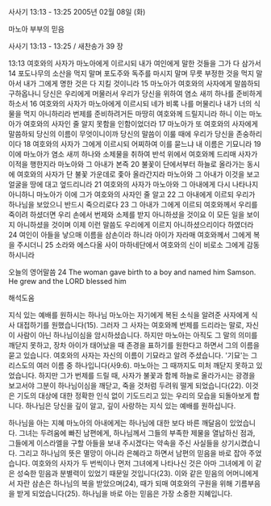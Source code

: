 사사기 13:13 - 13:25 
2005년 02월 08일 (화)

마노아 부부의 믿음



사사기 13:13 - 13:25 / 새찬송가 39 장


13:13 여호와의 사자가 마노아에게 이르시되 내가 여인에게 말한 것들을 그가 다 삼가서 14 포도나무의 소산을 먹지 말며 포도주와 독주를 마시지 말며 무릇 부정한 것을 먹지 말아서 내가 그에게 명한 것은 다 지킬 것이니라 15 마노아가 여호와의 사자에게 말씀하되 구하옵나니 당신은 우리에게 머물러서 우리가 당신을 위하여 염소 새끼 하나를 준비하게 하소서 16 여호와의 사자가 마노아에게 이르시되 네가 비록 나를 머물리나 내가 너의 식물을 먹지 아니하리라 번제를 준비하려거든 마땅히 여호와께 드릴지니라 하니 이는 마노아가 여호와의 사자인 줄 알지 못함을 인함이었더라 17 마노아가 또 여호와의 사자에게 말씀하되 당신의 이름이 무엇이니이까 당신의 말씀이 이룰 때에 우리가 당신을 존숭하리이다 18 여호와의 사자가 그에게 이르시되 어찌하여 이를 묻느냐 내 이름은 기묘니라 19 이에 마노아가 염소 새끼 하나와 소제물을 취하여 반석 위에서 여호와께 드리매 사자가 이적을 행한지라 마노아와 그 아내가 본즉 20 불꽃이 단에서부터 하늘로 올라가는 동시에 여호와의 사자가 단 불꽃 가운데로 좇아 올라간지라 마노아와 그 아내가 이것을 보고 얼굴을 땅에 대고 엎드리니라 21 여호와의 사자가 마노아와 그 아내에게 다시 나타나지 아니하니 마노아가 이에 그가 여호와의 사자인 줄 알고 22 그 아내에게 이르되 우리가 하나님을 보았으니 반드시 죽으리로다 23 그 아내가 그에게 이르되 여호와께서 우리를 죽이려 하셨더면 우리 손에서 번제와 소제를 받지 아니하셨을 것이요 이 모든 일을 보이지 아니하셨을 것이며 이제 이런 말씀도 우리에게 이르지 아니하셨으리이다 하였더라 24 여인이 아들을 낳으매 이름을 삼손이라 하니라 아이가 자라매 여호와께서 그에게 복을 주시더니 25 소라와 에스다올 사이 마하네단에서 여호와의 신이 비로소 그에게 감동하시니라 

오늘의 영어말씀
24 The woman gave birth to a boy and named him Samson. He grew and the LORD blessed him

해석도움





지식 있는 예배를 원하시는 하나님
마노아는 자기에게 복된 소식을 알려준 사자에게 식사 대접하기를 원했습니다(15). 그러자 그 사자는 여호와께 번제를 드리라는 말로, 자신이 사람이 아닌 하나님이심을 암시하셨습니다. 하지만 마노아는 아직도 그 말의 의미를 깨닫지 못하고, 장차 아이가 태어났을 때 존경을 표하기를 원한다고 하면서 그의 이름을 묻고 있습니다. 여호와의 사자는 자신의 이름이 기묘라고 알려 주셨습니다. '기묘'는 그리스도의 여러 이름 중 하나입니다(사9:6). 마노아는 그 때까지도 미처 깨닫지 못하고 있었습니다. 하지만 그가 번제를 드릴 때, 사자가 불꽃과 함께 하늘로 올라가시는 광경을 보고서야 그분이 하나님이심을 깨닫고, 죽을 것처럼 두려워 떨게 되었습니다(22). 이것은 기도의 대상에 대한 정확한 인식 없이 기도드리고 있는 우리의 모습을 되돌아보게 합니다. 하나님은 당신을 깊이 알고, 깊이 사랑하는 지식 있는 예배를 원하십니다.   

하나님을 아는 지혜
마노아의 아내에게는 하나님에 대한 보다 바른 깨달음이 있었습니다. 그녀는 두려움에 빠진 남편에게, 하나님께서 그들의 부족한 제물을 열납하신 점과, 그들에게 이스라엘을 구할 아들을 보내 주시겠다는 약속을 주신 사실들을 상기시켰습니다. 그리고 하나님의 뜻은 멸망이 아니라 은혜라고 하면서 남편의 믿음을 바로 잡아 주었습니다. 여호와의 사자가 두 번씩이나 먼저 그녀에게 나타나신 것은 아마 그녀에게 이 같은 성숙한 믿음과 분별력이 있었기 때문일 것입니다(23). 이와 같은 믿음의 어머니에게서 자란 삼손은 하나님의 복을 받았으며(24), 때가 되매 여호와의 구원을 위해 기름부음을 받게 되었습니다(25). 하나님을 바로 아는 믿음은 가장 소중한 지혜입니다.